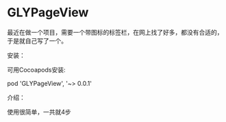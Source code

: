 # GLYPageView

最近在做一个项目，需要一个带图标的标签栏，在网上找了好多，都没有合适的，于是就自己写了一个。

安装：

可用Cocoapods安装:

pod 'GLYPageView', '~> 0.0.1'

介绍：

使用很简单，一共就4步

